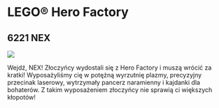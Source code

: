# LEGO® Hero Factory

## 6221 NEX

![](https://www.lego.com/cdn/product-assets/product.img.pri/6221_prod.jpg)

Wejdź, NEX! Złoczyńcy wydostali się z Hero Factory i muszą wrócić za kratki! Wyposażyliśmy cię w potężną wyrzutnię plazmy, precyzyjny przecinak laserowy, wytrzymały pancerz naramienny i kajdanki dla bohaterów. Z takim wyposażeniem złoczyńcy nie sprawią ci większych kłopotów!